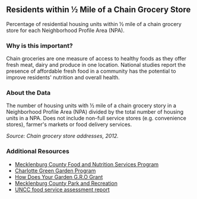 ## Residents within ½ Mile of a Chain Grocery Store
Percentage of residential housing units within ½ mile of a chain grocery store for each Neighborhood Profile Area (NPA).

### Why is this important?
Chain groceries are one measure of access to healthy foods as they offer fresh meat, dairy and produce in one location. National studies report the presence of affordable fresh food in a community has the potential to improve residents' nutrition and overall health.

### About the Data
The number of housing units with ½ mile of a chain grocery story in a Neighborhood Profile Area (NPA) divided by the total number of housing units in a NPA. Does not include non-full service stores (e.g. convenience stores), farmer's markets or food delivery services.

_Source: Chain grocery store addresses, 2012._

### Additional Resources
+ [Mecklenburg County Food and Nutrition Services Program](http://charmeck.org/mecklenburg/county/dss/esd/Pages/FoodandNutrition.aspx)
+ [Charlotte Green Garden Program](http://charlottegreen.org/history.htm)
+ [How Does Your Garden G.R.O Grant](http://charmeck.org/city/charlotte/nbs/kcb/Pages/HowDoesYourGardenGROGrant.aspx)
+ [Mecklenburg County Park and Recreation](http://charmeck.org/mecklenburg/county/parkandrec/facilities/pages/community%20gardens.aspx)
+ [UNCC food service assessment report](http://ui.uncc.edu/story/mecklenburg-food-assessment-phase-2-results)
